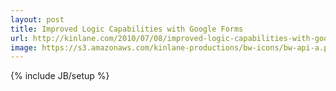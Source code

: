 ```yaml
---
layout: post
title: Improved Logic Capabilities with Google Forms
url: http://kinlane.com/2010/07/08/improved-logic-capabilities-with-google-forms/
image: https://s3.amazonaws.com/kinlane-productions/bw-icons/bw-api-a.png
---
```

{% include JB/setup %}
